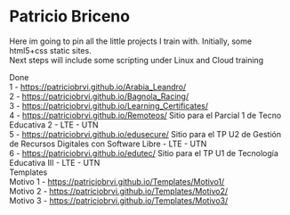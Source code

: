 # Patricio Briceno
Here im going to pin all the little projects I train with. Initially, some html5+css static sites.</br>
Next steps will include some scripting under Linux and Cloud training </br>

Done </br>
1 - https://patriciobrvi.github.io/Arabia_Leandro/ </br>
2 - https://patriciobrvi.github.io/Bagnola_Racing/ </br>
3 - https://patriciobrvi.github.io/Learning_Certificates/ </br>
4 - https://patriciobrvi.github.io/Remoteos/ Sitio para el Parcial 1 de Tecno Educativa 2 - LTE - UTN </br>
5 - https://patriciobrvi.github.io/edusecure/ Sitio para el TP U2 de Gestión de Recursos Digitales con Software Libre - LTE - UTN </br>
6 - https://patriciobrvi.github.io/edutec/ Sitio para el TP U1 de Tecnología Educativa III - LTE - UTN
</br>
Templates </br>
Motivo 1 - https://patriciobrvi.github.io/Templates/Motivo1/ </br>
Motivo 2 - https://patriciobrvi.github.io/Templates/Motivo2/ </br>
Motivo 3 - https://patriciobrvi.github.io/Templates/Motivo3/ </br>



